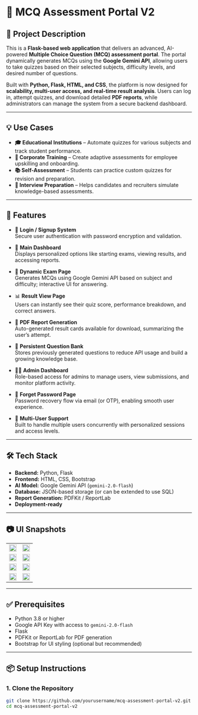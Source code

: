 # 🚀 MCQ Assessment Portal V2

## 📘 Project Description

This is a **Flask-based web application** that delivers an advanced, AI-powered **Multiple Choice Question (MCQ) assessment portal**. The portal dynamically generates MCQs using the **Google Gemini API**, allowing users to take quizzes based on their selected subjects, difficulty levels, and desired number of questions.

Built with **Python, Flask, HTML, and CSS**, the platform is now designed for **scalability, multi-user access, and real-time result analysis**. Users can log in, attempt quizzes, and download detailed **PDF reports**, while administrators can manage the system from a secure backend dashboard.

---

## 💡 Use Cases

- **🎓 Educational Institutions** – Automate quizzes for various subjects and track student performance.
- **🏢 Corporate Training** – Create adaptive assessments for employee upskilling and onboarding.
- **📚 Self-Assessment** – Students can practice custom quizzes for revision and preparation.
- **🧠 Interview Preparation** – Helps candidates and recruiters simulate knowledge-based assessments.

---

## 🚀 Features

- 🔐 **Login / Signup System**  
  Secure user authentication with password encryption and validation.

- 🧾 **Main Dashboard**  
  Displays personalized options like starting exams, viewing results, and accessing reports.

- 🧠 **Dynamic Exam Page**  
  Generates MCQs using Google Gemini API based on subject and difficulty; interactive UI for answering.

- 📊 **Result View Page**  
  Users can instantly see their quiz score, performance breakdown, and correct answers.

- 📄 **PDF Report Generation**  
  Auto-generated result cards available for download, summarizing the user’s attempt.

- 📁 **Persistent Question Bank**  
  Stores previously generated questions to reduce API usage and build a growing knowledge base.

- 👨‍💼 **Admin Dashboard**  
  Role-based access for admins to manage users, view submissions, and monitor platform activity.

- 🔁 **Forget Password Page**  
  Password recovery flow via email (or OTP), enabling smooth user experience.

- 🧪 **Multi-User Support**  
  Built to handle multiple users concurrently with personalized sessions and access levels.

---

## 🛠️ Tech Stack

- **Backend:** Python, Flask  
- **Frontend:** HTML, CSS, Bootstrap  
- **AI Model:** Google Gemini API (`gemini-2.0-flash`)  
- **Database:** JSON-based storage (or can be extended to use SQL)  
- **Report Generation:** PDFKit / ReportLab  
- **Deployment-ready**

---

## 📷 UI Snapshots

<table>
  <tr>
    <td><img src="https://github.com/user-attachments/assets/dcdcdbfe-4b79-4219-8458-05bb62fdfdd1" width="100%"/></td>
    <td><img src="https://github.com/user-attachments/assets/43d7d2a5-5e41-433e-8909-e14dc258f1f8" width="100%"/></td>
  </tr>
  <tr>
    <td><img src="https://github.com/user-attachments/assets/8f5e2516-34e1-4cf1-b295-4fa3fe6eaf91" width="100%"/></td>
    <td><img src="https://github.com/user-attachments/assets/b69cf2ca-be67-4780-858d-1a371746db02" width="100%"/></td>
  </tr>
  <tr>
    <td><img src="https://github.com/user-attachments/assets/31cc15ec-074a-4034-8c87-9ebaa805190b" width="100%"/></td>
    <td><img src="https://github.com/user-attachments/assets/19c8fb9b-7242-4d7a-a066-3eca045523b7" width="100%"/></td>
  </tr>
  <tr>
    <td><img src="https://github.com/user-attachments/assets/cf067197-ef50-45ba-a0d2-bd8f15d14ad5" width="100%"/></td>
    <td><img src="https://github.com/user-attachments/assets/1dcb9446-0c4f-4a4d-9d59-2e5accc94807" width="100%"/></td>
  </tr>
</table>

---

## ✅ Prerequisites

- Python 3.8 or higher  
- Google API Key with access to `gemini-2.0-flash`  
- Flask  
- PDFKit or ReportLab for PDF generation  
- Bootstrap for UI styling (optional but recommended)

---

## 📦 Setup Instructions

### 1. Clone the Repository

```bash
git clone https://github.com/yourusername/mcq-assessment-portal-v2.git
cd mcq-assessment-portal-v2
```
